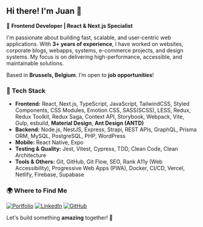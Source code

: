 ## Hi there! I'm Juan 👋

🚀 **Frontend Developer | React & Next.js Specialist**

I'm passionate about building fast, scalable, and user-centric web applications. With **3+ years of experience**, I have worked on websites, corporate blogs, webapps, systems, e-commerce projects, and design systems. My focus is on delivering high-performance, accessible, and maintainable solutions.

Based in **Brussels, Belgium**. I’m open to **job opportunities**!

### 🔧 Tech Stack
- **Frontend:** React, Next.js, TypeScript, JavaScript, TailwindCSS, Styled Components, CSS Modules, Emotion CSS, SASS(SCSS), LESS, Redux, Redux Toolkit, Redux Saga, Context API, Storybook, Webpack, Vite, Gulp, esbuild, **Material Design**, **Ant Design (ANTD)**
- **Backend:** Node.js, NestJS, Express, Strapi, REST APIs, GraphQL, Prisma ORM, MySQL, PostgreSQL, PHP, WordPress
- **Mobile:** React Native, Expo
- **Testing & Quality:** Jest, Vitest, Cypress, TDD, Clean Code, Clean Architecture
- **Tools & Others:** Git, GitHub, Git Flow, SEO, Rank A11y (Web Accessibility), Progressive Web Apps (PWA), Docker, CI/CD, Vercel, Netlify, Firebase, Supabase

### 🌍 Where to Find Me
[![Portfolio](https://img.shields.io/badge/Portfolio-juandev.be-blue?style=for-the-badge)](https://juandev.be)
[![LinkedIn](https://img.shields.io/badge/LinkedIn-Connect-blue?style=for-the-badge&logo=linkedin)](https://www.linkedin.com/in/asjuanguilherme/)
[![GitHub](https://img.shields.io/badge/GitHub-Follow-black?style=for-the-badge&logo=github)](https://github.com/asjuanguilherme)

Let's build something **amazing** together! 🚀

